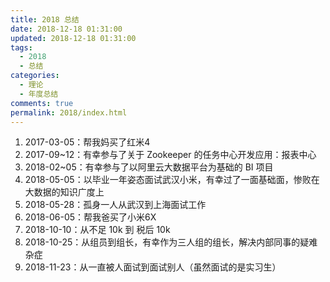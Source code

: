 ```yaml
---
title: 2018 总结
date: 2018-12-18 01:31:00
updated: 2018-12-18 01:31:00
tags:
  - 2018
  - 总结
categories: 
  - 理论
  - 年度总结
comments: true
permalink: 2018/index.html  
---
```


1. 2017-03-05：帮我妈买了红米4
2. 2017-09~12：有幸参与了关于 Zookeeper 的任务中心开发应用：报表中心
2. 2018-02~05：有幸参与了以阿里云大数据平台为基础的 BI 项目
3. 2018-05-05：以毕业一年姿态面试武汉小米，有幸过了一面基础面，惨败在大数据的知识广度上
4. 2018-05-28：孤身一人从武汉到上海面试工作
5. 2018-06-05：帮我爸买了小米6X
6. 2018-10-10：从不足 10k 到 税后 10k
7. 2018-10-25：从组员到组长，有幸作为三人组的组长，解决内部同事的疑难杂症
8. 2018-11-23：从一直被人面试到面试别人（虽然面试的是实习生）

<!--more-->


